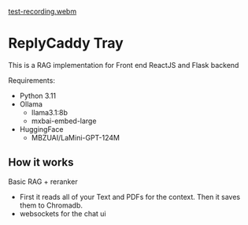 [test-recording.webm](https://github.com/user-attachments/assets/f0131324-fcb1-4641-9dc9-3fa3b487e3a9)

# ReplyCaddy Tray
This is a RAG implementation for Front end ReactJS and Flask backend

Requirements:

- Python 3.11
- Ollama
  - llama3.1:8b
  - mxbai-embed-large
- HuggingFace
  - MBZUAI/LaMini-GPT-124M

## How it works

Basic RAG + reranker
- First it reads all of your Text and PDFs for the context. Then it saves them to Chromadb.
- websockets for the chat ui
